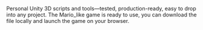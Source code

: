 Personal Unity 3D scripts and tools—tested, production-ready, easy to drop into any project.
The Mario_like game is ready to use, you can download the file locally and launch the game on your browser.
